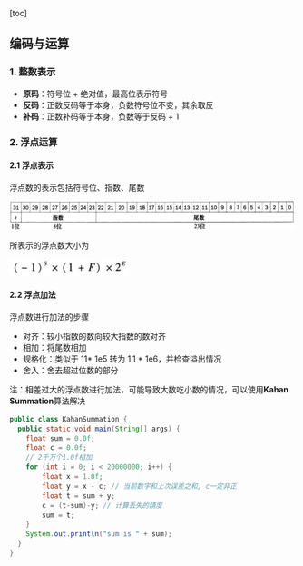 [toc]

## 编码与运算

### 1. 整数表示

- **原码**：符号位 + 绝对值，最高位表示符号
- **反码**：正数反码等于本身，负数符号位不变，其余取反
- **补码**：正数补码等于本身，负数等于反码 + 1



### 2. 浮点运算

#### 2.1 浮点表示

浮点数的表示包括符号位、指数、尾数

![avatar](img/浮点数表示.jpg)

所表示的浮点数大小为

![avatar](img/浮点数计算.jpg)

#### 2.2 浮点加法

浮点数进行加法的步骤

- 对齐：较小指数的数向较大指数的数对齐
- 相加：将尾数相加
- 规格化：类似于 11* 1e5 转为 1.1 * 1e6，并检查溢出情况
- 舍入：舍去超过位数的部分

注：相差过大的浮点数进行加法，可能导致大数吃小数的情况，可以使用**Kahan Summation**算法解决

``` java
public class KahanSummation {
  public static void main(String[] args) {
    float sum = 0.0f;
    float c = 0.0f;
    // 2千万个1.0f相加
    for (int i = 0; i < 20000000; i++) {
    	float x = 1.0f;
    	float y = x - c; // 当前数字和上次误差之和, c一定非正
    	float t = sum + y;
    	c = (t-sum)-y; // 计算丢失的精度
    	sum = t;    	
    }
    System.out.println("sum is " + sum);   
  }	
}
```

